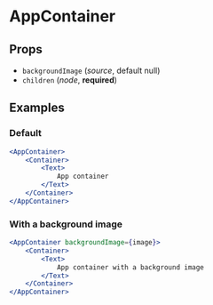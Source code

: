 # AppContainer

## Props
- `backgroundImage` (_source_, default null)
- `children` (_node_, **required**)

## Examples

### Default
```jsx
<AppContainer>
    <Container>
        <Text>
            App container
        </Text>
    </Container>
</AppContainer>
```

### With a background image
```jsx
<AppContainer backgroundImage={image}>
    <Container>
        <Text>
            App container with a background image
        </Text>
    </Container>
</AppContainer>
```
